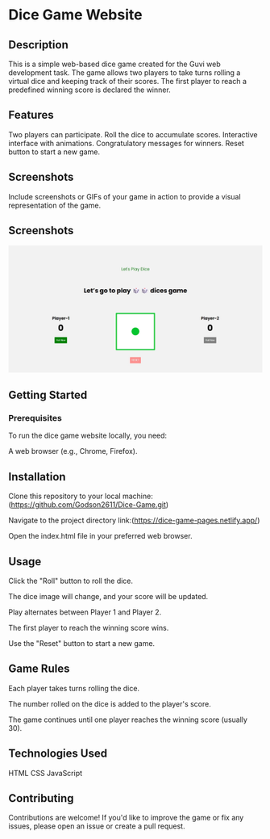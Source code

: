 
# Dice Game Website

## Description

This is a simple web-based dice game created for the Guvi web development task. The game allows two players to take turns rolling a virtual dice and keeping track of their scores. The first player to reach a predefined winning score is declared the winner.

## Features

Two players can participate.
Roll the dice to accumulate scores.
Interactive interface with animations.
Congratulatory messages for winners.
Reset button to start a new game.

## Screenshots

Include screenshots or GIFs of your game in action to provide a visual representation of the game.

## Screenshots

![App Screenshot](./img/Screen-web-img.jpeg)

## Getting Started

### Prerequisites

To run the dice game website locally, you need:

A web browser (e.g., Chrome, Firefox).

## Installation

Clone this repository to your local machine:(https://github.com/Godson2611/Dice-Game.git)

Navigate to the project directory link:(https://dice-game-pages.netlify.app/)

Open the index.html file in your preferred web browser.

## Usage

Click the "Roll" button to roll the dice.

The dice image will change, and your score will be updated.

Play alternates between Player 1 and Player 2.

The first player to reach the winning score wins.

Use the "Reset" button to start a new game.

## Game Rules

Each player takes turns rolling the dice.

The number rolled on the dice is added to the player's score.

The game continues until one player reaches the winning score (usually 30).

## Technologies Used
HTML
CSS
JavaScript

## Contributing
Contributions are welcome! If you'd like to improve the game or fix any issues, please open an issue or create a pull request.